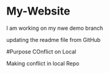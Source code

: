 # My-Website
I am working on my nwe demo branch

updating the readme file from GitHub 

#Purpose COnflict on Local 

Making conflict in local Repo

